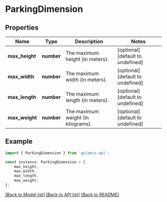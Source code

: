 # ParkingDimension


## Properties

Name | Type | Description | Notes
------------ | ------------- | ------------- | -------------
**max_height** | **number** | The maximum height (in meters). | [optional] [default to undefined]
**max_width** | **number** | The maximum width (in meters). | [optional] [default to undefined]
**max_length** | **number** | The maximum length (in meters). | [optional] [default to undefined]
**max_weight** | **number** | The maximum weight (in kilograms). | [optional] [default to undefined]

## Example

```typescript
import { ParkingDimension } from 'golemio-api';

const instance: ParkingDimension = {
    max_height,
    max_width,
    max_length,
    max_weight,
};
```

[[Back to Model list]](../README.md#documentation-for-models) [[Back to API list]](../README.md#documentation-for-api-endpoints) [[Back to README]](../README.md)
